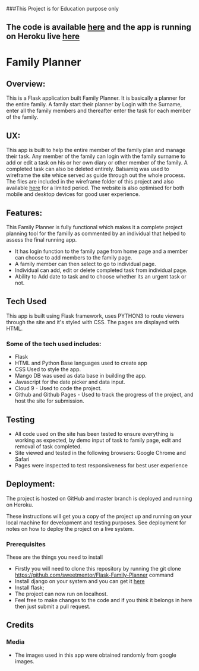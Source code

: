 ###This Project is for Education purpose only

## The code is available [here](https://github.com/sweetmentor/Flask-Family-Planner) and the app is running on Heroku live [here](https://flask-family-planner.herokuapp.com)

# Family Planner

## Overview:

This is a Flask application built Family Planner. It is basically a planner for the entire family. A family start their planner by Login with the Surname, enter all the family members and thereafter enter the task for each member of the family.

## UX:

This app is built to help the entire member of the family plan and manage their task. Any member of the family can login with the family surname to add or edit a task on his or her own diary or other member of the family. A completed task can also be deleted entirely. Balsamiq was used to wireframe the site whice served as guide through out the whole process. The files are included in the wireframe folder of this project and also available [here](https://balsamiq.cloud/st8pqbr/p2ma5m/r2278) for a limited period. The website is also optimised for both mobile and desktop devices for good user experience.

## Features:

This Family Planner is fully functional which makes it a complete project planning tool for the familly as commented by an individual that helped to assess the final running app.

* It has login function to the family page from home page and a member can choose to add members to the family page.
* A family member can then select to go to individual page.
* Individual can add, edit or delete completed task from individual page.
* Ability to Add date to task and to choose whether its an urgent task or not.


## Tech Used
This app is built using Flask framework, uses PYTHON3 to route viewers through the site and it's styled with CSS. The pages are displayed with HTML.

### Some of the tech used includes:

* Flask
* HTML and Python
Base languages used to create app
* CSS
Used to style the app.
* Mango DB was used as data base in building the app.
* Javascript for the date picker and data input.
* Cloud 9 - Used to code the project.
* Github and Github Pages - Used to track the progress of the project, and host the site for submission.

## Testing

* All code used on the site has been tested to ensure everything is working as expected, by demo input of task to family page, edit and removal of task completed.
* Site viewed and tested in the following browsers:
Google Chrome and Safari
* Pages were inspected to test responsiveness for best user experience

## Deployment:

The project is hosted on GitHub and master branch is deployed and running on Heroku.

These instructions will get you a copy of the project up and running on your local machine for development and testing purposes. See deployment for notes on how to deploy the project on a live system.

### Prerequisites
These are the things you need to install

* Firstly you will need to clone this repository by running the git clone <https://github.com/sweetmentor/Flask-Family-Planner> command
* Install django on your system and you can get it [here](https://www.djangoproject.com/download/)
* Install flask;
* The project can now run on localhost.
* Feel free to make changes to the code and if you think it belongs in here then just submit a pull request.


## Credits

### Media

* The images used in this app were obtained randomly from google images.

